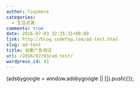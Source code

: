 ```yaml
---
author: liqimore
categories:
  - 生活点滴
comments: true
date: 2016-07-03 22:35:31+00:00
link: http://blog.codefog.com/ad-test.html
slug: ad-test
title: 谷歌广告测试
url: /2016/07/03/ad-test/
wordpress_id: 41
---
```



(adsbygoogle = window.adsbygoogle || []).push({});


